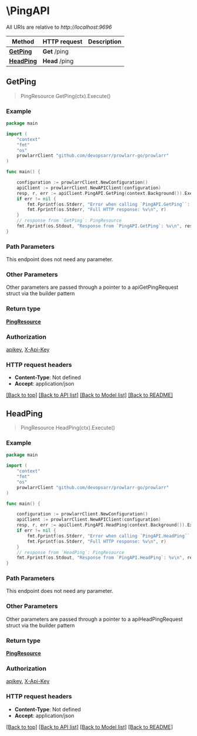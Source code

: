 # \PingAPI

All URIs are relative to *http://localhost:9696*

Method | HTTP request | Description
------------- | ------------- | -------------
[**GetPing**](PingAPI.md#GetPing) | **Get** /ping | 
[**HeadPing**](PingAPI.md#HeadPing) | **Head** /ping | 



## GetPing

> PingResource GetPing(ctx).Execute()



### Example

```go
package main

import (
	"context"
	"fmt"
	"os"
	prowlarrClient "github.com/devopsarr/prowlarr-go/prowlarr"
)

func main() {

	configuration := prowlarrClient.NewConfiguration()
	apiClient := prowlarrClient.NewAPIClient(configuration)
	resp, r, err := apiClient.PingAPI.GetPing(context.Background()).Execute()
	if err != nil {
		fmt.Fprintf(os.Stderr, "Error when calling `PingAPI.GetPing``: %v\n", err)
		fmt.Fprintf(os.Stderr, "Full HTTP response: %v\n", r)
	}
	// response from `GetPing`: PingResource
	fmt.Fprintf(os.Stdout, "Response from `PingAPI.GetPing`: %v\n", resp)
}
```

### Path Parameters

This endpoint does not need any parameter.

### Other Parameters

Other parameters are passed through a pointer to a apiGetPingRequest struct via the builder pattern


### Return type

[**PingResource**](PingResource.md)

### Authorization

[apikey](../README.md#apikey), [X-Api-Key](../README.md#X-Api-Key)

### HTTP request headers

- **Content-Type**: Not defined
- **Accept**: application/json

[[Back to top]](#) [[Back to API list]](../README.md#documentation-for-api-endpoints)
[[Back to Model list]](../README.md#documentation-for-models)
[[Back to README]](../README.md)


## HeadPing

> PingResource HeadPing(ctx).Execute()



### Example

```go
package main

import (
	"context"
	"fmt"
	"os"
	prowlarrClient "github.com/devopsarr/prowlarr-go/prowlarr"
)

func main() {

	configuration := prowlarrClient.NewConfiguration()
	apiClient := prowlarrClient.NewAPIClient(configuration)
	resp, r, err := apiClient.PingAPI.HeadPing(context.Background()).Execute()
	if err != nil {
		fmt.Fprintf(os.Stderr, "Error when calling `PingAPI.HeadPing``: %v\n", err)
		fmt.Fprintf(os.Stderr, "Full HTTP response: %v\n", r)
	}
	// response from `HeadPing`: PingResource
	fmt.Fprintf(os.Stdout, "Response from `PingAPI.HeadPing`: %v\n", resp)
}
```

### Path Parameters

This endpoint does not need any parameter.

### Other Parameters

Other parameters are passed through a pointer to a apiHeadPingRequest struct via the builder pattern


### Return type

[**PingResource**](PingResource.md)

### Authorization

[apikey](../README.md#apikey), [X-Api-Key](../README.md#X-Api-Key)

### HTTP request headers

- **Content-Type**: Not defined
- **Accept**: application/json

[[Back to top]](#) [[Back to API list]](../README.md#documentation-for-api-endpoints)
[[Back to Model list]](../README.md#documentation-for-models)
[[Back to README]](../README.md)

